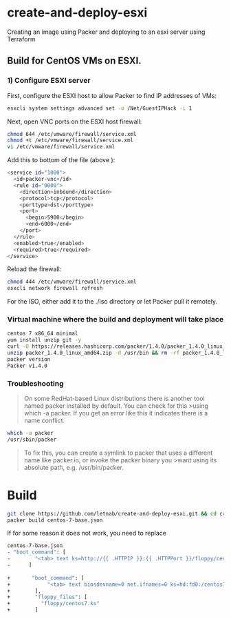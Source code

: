 # create-and-deploy-esxi
Creating an image using Packer and deploying to an esxi server using Terraform
## Build for CentOS VMs on ESXI.
### 1)  Configure ESXI server
First, configure the ESXI host to allow Packer to find IP addresses of VMs:
```sh
esxcli system settings advanced set -o /Net/GuestIPHack -i 1
```
Next, open VNC ports on the ESXI host firewall:
```sh
chmod 644 /etc/vmware/firewall/service.xml
chmod +t /etc/vmware/firewall/service.xml
vi /etc/vmware/firewall/service.xml
```
Add this to bottom of the file (above ):
```sh
<service id="1000">
  <id>packer-vnc</id>
  <rule id="0000">
    <direction>inbound</direction>
    <protocol>tcp</protocol>
    <porttype>dst</porttype>
    <port>
      <begin>5900</begin>
      <end>6000</end>
    </port>
  </rule>
  <enabled>true</enabled>
  <required>true</required>
</service>
```
Reload the firewall:
```sh
chmod 444 /etc/vmware/firewall/service.xml
esxcli network firewall refresh
```
For the ISO, either add it to the ./iso directory or let Packer pull it remotely.

### Virtual machine where the build and deployment will take place
```sh
centos 7 x86_64 minimal
yum install unzip git -y
curl -O https://releases.hashicorp.com/packer/1.4.0/packer_1.4.0_linux_amd64.zip
unzip packer_1.4.0_linux_amd64.zip -d /usr/bin && rm -rf packer_1.4.0_linux_amd64.zip
packer version
Packer v1.4.0
```
### Troubleshooting
>On some RedHat-based Linux distributions there is another tool named packer installed by default. You can check for this >using which -a packer. If you get an error like this it indicates there is a name conflict.
```sh
which -a packer
/usr/sbin/packer
```
>To fix this, you can create a symlink to packer that uses a different name like packer.io, or invoke the packer binary you >want using its absolute path, e.g. /usr/bin/packer.

# Build
```sh
git clone https://github.com/letnab/create-and-deploy-esxi.git && cd create-and-deploy-esxi
packer build centos-7-base.json
```
If for some reason it does not work, you need to replace
```sh
centos-7-base.json
- "boot_command": [
-        "<tab> text ks=http://{{ .HTTPIP }}:{{ .HTTPPort }}/floppy/centos7.ks<enter><wait>"
-      ]
      
+       "boot_command": [
+            "<tab> text biosdevname=0 net.ifnames=0 ks=hd:fd0:/centos7.ks<enter><wait>"
+        ],
+        "floppy_files": [
+          "floppy/centos7.ks"
+        ]
```
